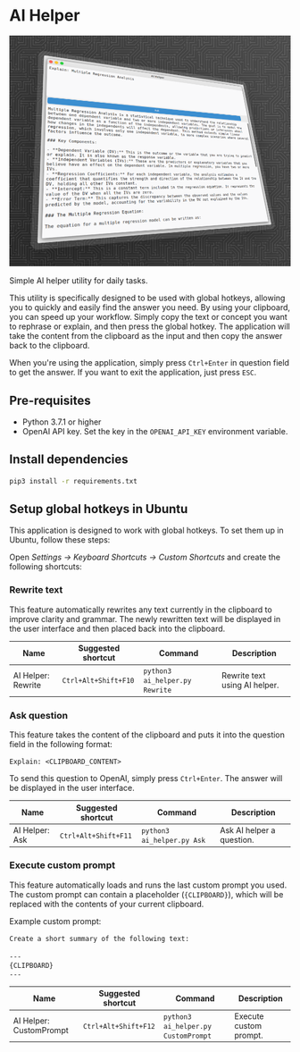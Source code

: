 # AI Helper

![AI Helper preview](pictures/app-preview.png)

Simple AI helper utility for daily tasks.

This utility is specifically designed to be used with global hotkeys, allowing you to quickly and easily find the answer
you need. By using your clipboard, you can speed up your workflow. Simply copy the text or concept you want to rephrase
or explain, and then press the global hotkey. The application will take the content from the clipboard as the input
and then copy the answer back to the clipboard.

When you're using the application, simply press `Ctrl+Enter` in question field to get the answer.
If you want to exit the application, just press `ESC`.

## Pre-requisites

- Python 3.7.1 or higher
- OpenAI API key. Set the key in the `OPENAI_API_KEY` environment variable.

## Install dependencies

```bash
pip3 install -r requirements.txt
```

## Setup global hotkeys in Ubuntu

This application is designed to work with global hotkeys. To set them up in Ubuntu, follow these steps:

Open _Settings -> Keyboard Shortcuts -> Custom Shortcuts_ and create the following shortcuts:

### Rewrite text

This feature automatically rewrites any text currently in the clipboard to improve clarity and grammar.
The newly rewritten text will be displayed in the user interface and then placed back into the clipboard.

| Name               | Suggested shortcut   | Command                        | Description                   |
|--------------------|----------------------|--------------------------------|-------------------------------|
| AI Helper: Rewrite | `Ctrl+Alt+Shift+F10` | `python3 ai_helper.py Rewrite` | Rewrite text using AI helper. |

### Ask question

This feature takes the content of the clipboard and puts it into the question field in the following format:

```
Explain: <CLIPBOARD_CONTENT>
```

To send this question to OpenAI, simply press `Ctrl+Enter`. The answer will be displayed in the user interface.

| Name           | Suggested shortcut   | Command                    | Description               |
|----------------|----------------------|----------------------------|---------------------------|
| AI Helper: Ask | `Ctrl+Alt+Shift+F11` | `python3 ai_helper.py Ask` | Ask AI helper a question. |

### Execute custom prompt

This feature automatically loads and runs the last custom prompt you used.
The custom prompt can contain a placeholder (`{CLIPBOARD}`), which will be replaced with the contents of your current
clipboard.

Example custom prompt:

```
Create a short summary of the following text:

---
{CLIPBOARD}
---
```

| Name                    | Suggested shortcut   | Command                             | Description            |
|-------------------------|----------------------|-------------------------------------|------------------------|
| AI Helper: CustomPrompt | `Ctrl+Alt+Shift+F12` | `python3 ai_helper.py CustomPrompt` | Execute custom prompt. |
